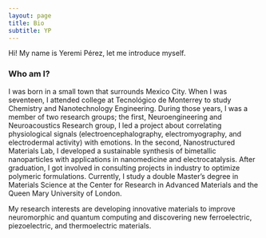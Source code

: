 ```yaml
---
layout: page
title: Bio
subtitle: YP
---
```

Hi! 
My name is Yeremi Pérez, let me introduce myself. 

### Who am I?

I was born in a small town that surrounds Mexico City. When I was seventeen, I attended college at Tecnológico de Monterrey to study Chemistry and Nanotechnology Engineering. During those years, I was a member of two research groups; the first, Neuroengineering and Neuroacoustics Research group, I led a project about correlating physiological signals (electroencephalography, electromyography, and electrodermal activity) with emotions. In the second, Nanostructured Materials Lab, I developed a sustainable synthesis of bimetallic nanoparticles with applications in nanomedicine and electrocatalysis. After graduation, I got involved in consulting projects in industry to optimize polymeric formulations. Currently, I study a double Master’s degree in Materials Science at the Center for Research in Advanced Materials and the Queen Mary University of London.   

My research interests are developing innovative materials to improve neuromorphic and quantum computing and discovering new ferroelectric, piezoelectric, and thermoelectric materials.



